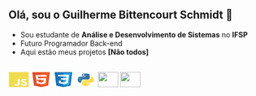 ## Olá, sou o Guilherme Bittencourt Schmidt 👋

- Sou estudante de **Análise e Desenvolvimento de Sistemas** no **IFSP**
- Futuro Programador Back-end
- Aqui estão meus projetos **[Não todos]**

<div style="display: inline_block"><br>
  <img align="center" alt="" height="30" width="40" src="https://raw.githubusercontent.com/devicons/devicon/master/icons/javascript/javascript-plain.svg">
  <img align="center" alt="" height="30" width="40" src="https://raw.githubusercontent.com/devicons/devicon/master/icons/html5/html5-original.svg">
  <img align="center" alt="" height="30" width="40" src="https://raw.githubusercontent.com/devicons/devicon/master/icons/css3/css3-original.svg">
  <img align="center" alt="" height="30" width="40" src="https://raw.githubusercontent.com/devicons/devicon/master/icons/python/python-original.svg">
  <img align="center" alt="" height="30" width="40" src="https://cdn.jsdelivr.net/gh/devicons/devicon@latest/icons/c/c-original.svg" />
  <img align="center" alt="" height="30" width="40" src="https://cdn.jsdelivr.net/gh/devicons/devicon@latest/icons/java/java-original-wordmark.svg" />


</div> 
